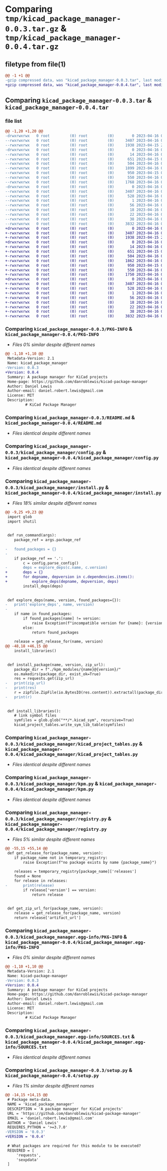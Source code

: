 # Comparing `tmp/kicad_package_manager-0.0.3.tar.gz` & `tmp/kicad_package_manager-0.0.4.tar.gz`

## filetype from file(1)

```diff
@@ -1 +1 @@
-gzip compressed data, was "kicad_package_manager-0.0.3.tar", last modified: Sun Apr 16 01:18:12 2023, max compression
+gzip compressed data, was "kicad_package_manager-0.0.4.tar", last modified: Sun Apr 16 01:32:36 2023, max compression
```

## Comparing `kicad_package_manager-0.0.3.tar` & `kicad_package_manager-0.0.4.tar`

### file list

```diff
@@ -1,20 +1,20 @@
-drwxrwxrwx   0 root         (0) root         (0)        0 2023-04-16 01:18:12.831648 kicad_package_manager-0.0.3/
--rwxrwxrwx   0 root         (0) root         (0)     3407 2023-04-16 01:18:12.829596 kicad_package_manager-0.0.3/PKG-INFO
--rwxrwxrwx   0 root         (0) root         (0)     1938 2023-04-15 20:55:43.000000 kicad_package_manager-0.0.3/README.md
-drwxrwxrwx   0 root         (0) root         (0)        0 2023-04-16 01:18:12.711640 kicad_package_manager-0.0.3/kicad_package_manager/
--rwxrwxrwx   0 root         (0) root         (0)       14 2023-04-16 00:09:47.000000 kicad_package_manager-0.0.3/kicad_package_manager/__init__.py
--rwxrwxrwx   0 root         (0) root         (0)      651 2023-04-15 08:32:16.000000 kicad_package_manager-0.0.3/kicad_package_manager/config.py
--rwxrwxrwx   0 root         (0) root         (0)      504 2023-04-16 01:05:16.000000 kicad_package_manager-0.0.3/kicad_package_manager/init.py
--rwxrwxrwx   0 root         (0) root         (0)     1899 2023-04-16 01:05:32.000000 kicad_package_manager-0.0.3/kicad_package_manager/install.py
--rwxrwxrwx   0 root         (0) root         (0)      950 2023-04-15 09:19:50.000000 kicad_package_manager-0.0.3/kicad_package_manager/kicad_project_tables.py
--rwxrwxrwx   0 root         (0) root         (0)      550 2023-04-16 01:05:45.000000 kicad_package_manager-0.0.3/kicad_package_manager/kpm.py
--rwxrwxrwx   0 root         (0) root         (0)     1768 2023-04-16 01:16:56.000000 kicad_package_manager-0.0.3/kicad_package_manager/registry.py
-drwxrwxrwx   0 root         (0) root         (0)        0 2023-04-16 01:18:12.811969 kicad_package_manager-0.0.3/kicad_package_manager.egg-info/
--rwxrwxrwx   0 root         (0) root         (0)     3407 2023-04-16 01:18:12.000000 kicad_package_manager-0.0.3/kicad_package_manager.egg-info/PKG-INFO
--rwxrwxrwx   0 root         (0) root         (0)      528 2023-04-16 01:18:12.000000 kicad_package_manager-0.0.3/kicad_package_manager.egg-info/SOURCES.txt
--rwxrwxrwx   0 root         (0) root         (0)        1 2023-04-16 01:18:12.000000 kicad_package_manager-0.0.3/kicad_package_manager.egg-info/dependency_links.txt
--rwxrwxrwx   0 root         (0) root         (0)       56 2023-04-16 01:18:12.000000 kicad_package_manager-0.0.3/kicad_package_manager.egg-info/entry_points.txt
--rwxrwxrwx   0 root         (0) root         (0)       18 2023-04-16 01:18:12.000000 kicad_package_manager-0.0.3/kicad_package_manager.egg-info/requires.txt
--rwxrwxrwx   0 root         (0) root         (0)       22 2023-04-16 01:18:12.000000 kicad_package_manager-0.0.3/kicad_package_manager.egg-info/top_level.txt
--rwxrwxrwx   0 root         (0) root         (0)       38 2023-04-16 01:18:12.832533 kicad_package_manager-0.0.3/setup.cfg
--rwxrwxrwx   0 root         (0) root         (0)     3832 2023-04-16 01:17:25.000000 kicad_package_manager-0.0.3/setup.py
+drwxrwxrwx   0 root         (0) root         (0)        0 2023-04-16 01:32:36.388634 kicad_package_manager-0.0.4/
+-rwxrwxrwx   0 root         (0) root         (0)     3407 2023-04-16 01:32:36.386517 kicad_package_manager-0.0.4/PKG-INFO
+-rwxrwxrwx   0 root         (0) root         (0)     1938 2023-04-15 20:55:43.000000 kicad_package_manager-0.0.4/README.md
+drwxrwxrwx   0 root         (0) root         (0)        0 2023-04-16 01:32:36.282760 kicad_package_manager-0.0.4/kicad_package_manager/
+-rwxrwxrwx   0 root         (0) root         (0)       14 2023-04-16 00:09:47.000000 kicad_package_manager-0.0.4/kicad_package_manager/__init__.py
+-rwxrwxrwx   0 root         (0) root         (0)      651 2023-04-15 08:32:16.000000 kicad_package_manager-0.0.4/kicad_package_manager/config.py
+-rwxrwxrwx   0 root         (0) root         (0)      504 2023-04-16 01:05:16.000000 kicad_package_manager-0.0.4/kicad_package_manager/init.py
+-rwxrwxrwx   0 root         (0) root         (0)     1862 2023-04-16 01:30:03.000000 kicad_package_manager-0.0.4/kicad_package_manager/install.py
+-rwxrwxrwx   0 root         (0) root         (0)      950 2023-04-15 09:19:50.000000 kicad_package_manager-0.0.4/kicad_package_manager/kicad_project_tables.py
+-rwxrwxrwx   0 root         (0) root         (0)      550 2023-04-16 01:05:45.000000 kicad_package_manager-0.0.4/kicad_package_manager/kpm.py
+-rwxrwxrwx   0 root         (0) root         (0)     1750 2023-04-16 01:30:17.000000 kicad_package_manager-0.0.4/kicad_package_manager/registry.py
+drwxrwxrwx   0 root         (0) root         (0)        0 2023-04-16 01:32:36.370358 kicad_package_manager-0.0.4/kicad_package_manager.egg-info/
+-rwxrwxrwx   0 root         (0) root         (0)     3407 2023-04-16 01:32:35.000000 kicad_package_manager-0.0.4/kicad_package_manager.egg-info/PKG-INFO
+-rwxrwxrwx   0 root         (0) root         (0)      528 2023-04-16 01:32:36.000000 kicad_package_manager-0.0.4/kicad_package_manager.egg-info/SOURCES.txt
+-rwxrwxrwx   0 root         (0) root         (0)        1 2023-04-16 01:32:35.000000 kicad_package_manager-0.0.4/kicad_package_manager.egg-info/dependency_links.txt
+-rwxrwxrwx   0 root         (0) root         (0)       56 2023-04-16 01:32:35.000000 kicad_package_manager-0.0.4/kicad_package_manager.egg-info/entry_points.txt
+-rwxrwxrwx   0 root         (0) root         (0)       18 2023-04-16 01:32:35.000000 kicad_package_manager-0.0.4/kicad_package_manager.egg-info/requires.txt
+-rwxrwxrwx   0 root         (0) root         (0)       22 2023-04-16 01:32:35.000000 kicad_package_manager-0.0.4/kicad_package_manager.egg-info/top_level.txt
+-rwxrwxrwx   0 root         (0) root         (0)       38 2023-04-16 01:32:36.389572 kicad_package_manager-0.0.4/setup.cfg
+-rwxrwxrwx   0 root         (0) root         (0)     3832 2023-04-16 01:32:28.000000 kicad_package_manager-0.0.4/setup.py
```

### Comparing `kicad_package_manager-0.0.3/PKG-INFO` & `kicad_package_manager-0.0.4/PKG-INFO`

 * *Files 0% similar despite different names*

```diff
@@ -1,10 +1,10 @@
 Metadata-Version: 2.1
 Name: kicad_package_manager
-Version: 0.0.3
+Version: 0.0.4
 Summary: A package manager for KiCad projects
 Home-page: https://github.com/danroblewis/kicad-package-manager
 Author: Daniel Lewis
 Author-email: daniel.robert.lewis@gmail.com
 License: MIT
 Description: 
         # KiCad Package Manager
```

### Comparing `kicad_package_manager-0.0.3/README.md` & `kicad_package_manager-0.0.4/README.md`

 * *Files identical despite different names*

### Comparing `kicad_package_manager-0.0.3/kicad_package_manager/config.py` & `kicad_package_manager-0.0.4/kicad_package_manager/config.py`

 * *Files identical despite different names*

### Comparing `kicad_package_manager-0.0.3/kicad_package_manager/install.py` & `kicad_package_manager-0.0.4/kicad_package_manager/install.py`

 * *Files 18% similar despite different names*

```diff
@@ -9,25 +9,23 @@
 import glob
 import shutil
 
 
 def run_command(args):
 	package_ref = args.package_ref
 
-	found_packages = {}
-
 	if package_ref == '.':
 		c = config.parse_config()
-		deps = explore_deps(c.name, c.version)
+		deps = {}
+		for depname, depversion in c.dependencies.items():
+			explore_deps(depname, depversion, deps)
 		install_deps(deps)
 
 
 def explore_deps(name, version, found_packages={}):
-	print('explore_deps', name, version)
-
 	if name in found_packages:
 		if found_packages[name] != version:
 			raise Exception(f"incompatible version for {name}: {version}, committed version is {found_packages[name]['version']}")
 		else:
 			return found_packages
 
 	release = get_release_for(name, version)
@@ -48,18 +46,15 @@
 	install_libraries()
 
 
 def install_package(name, version, zip_url):
 	package_dir = f"./kpm_modules/{name}@{version}/"
 	os.makedirs(package_dir, exist_ok=True)
 	res = requests.get(zip_url)
-	print(zip_url)
-	print(res)
 	r = zipfile.ZipFile(io.BytesIO(res.content)).extractall(package_dir)
-	print(r)
 
 
 def install_libraries():
 	# link symbol files
 	symfiles = glob.glob("**/*.kicad_sym", recursive=True)
 	kicad_project_tables.write_sym_lib_table(symfiles)
```

### Comparing `kicad_package_manager-0.0.3/kicad_package_manager/kicad_project_tables.py` & `kicad_package_manager-0.0.4/kicad_package_manager/kicad_project_tables.py`

 * *Files identical despite different names*

### Comparing `kicad_package_manager-0.0.3/kicad_package_manager/kpm.py` & `kicad_package_manager-0.0.4/kicad_package_manager/kpm.py`

 * *Files identical despite different names*

### Comparing `kicad_package_manager-0.0.3/kicad_package_manager/registry.py` & `kicad_package_manager-0.0.4/kicad_package_manager/registry.py`

 * *Files 5% similar despite different names*

```diff
@@ -55,15 +55,14 @@
 def get_release_for(package_name, version):
 	if package_name not in temporary_registry:
 		raise Exception(f"no package exists by name {package_name}")
 
 	releases = temporary_registry[package_name]['releases']
 	found = None
 	for release in releases:
-		print(release)
 		if release['version'] == version:
 			return release
 
 
 def get_zip_url_for(package_name, version):
 	release = get_release_for(package_name, version)
 	return release['artifact_url']
```

### Comparing `kicad_package_manager-0.0.3/kicad_package_manager.egg-info/PKG-INFO` & `kicad_package_manager-0.0.4/kicad_package_manager.egg-info/PKG-INFO`

 * *Files 0% similar despite different names*

```diff
@@ -1,10 +1,10 @@
 Metadata-Version: 2.1
 Name: kicad-package-manager
-Version: 0.0.3
+Version: 0.0.4
 Summary: A package manager for KiCad projects
 Home-page: https://github.com/danroblewis/kicad-package-manager
 Author: Daniel Lewis
 Author-email: daniel.robert.lewis@gmail.com
 License: MIT
 Description: 
         # KiCad Package Manager
```

### Comparing `kicad_package_manager-0.0.3/kicad_package_manager.egg-info/SOURCES.txt` & `kicad_package_manager-0.0.4/kicad_package_manager.egg-info/SOURCES.txt`

 * *Files identical despite different names*

### Comparing `kicad_package_manager-0.0.3/setup.py` & `kicad_package_manager-0.0.4/setup.py`

 * *Files 1% similar despite different names*

```diff
@@ -14,15 +14,15 @@
 # Package meta-data.
 NAME = 'kicad_package_manager'
 DESCRIPTION = 'A package manager for KiCad projects'
 URL = 'https://github.com/danroblewis/kicad-package-manager'
 EMAIL = 'daniel.robert.lewis@gmail.com'
 AUTHOR = 'Daniel Lewis'
 REQUIRES_PYTHON = '>=3.7.0'
-VERSION = '0.0.3'
+VERSION = '0.0.4'
 
 # What packages are required for this module to be executed?
 REQUIRED = [
     'requests',
     'sexpdata'
 ]
```

